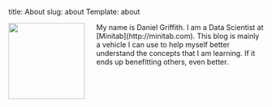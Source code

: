 title: About
slug: about
Template: about

<img src="/images/daniel.jpg" align="left" width="150" style="padding-right:20px;"/>
My name is Daniel Griffith.
I am a Data Scientist at [Minitab](http://minitab.com). This blog is mainly a vehicle I can use to help myself better understand the concepts that I am learning. If it ends up benefitting others, even better.
